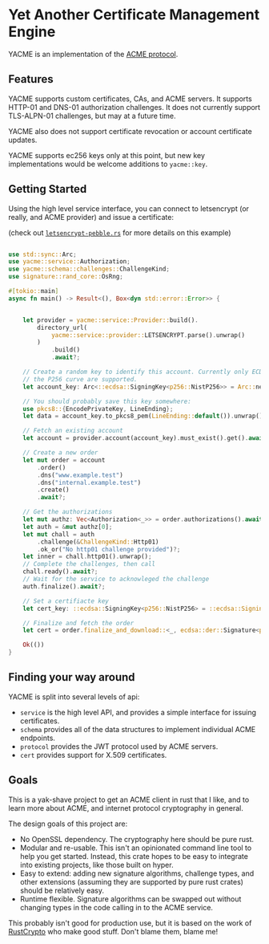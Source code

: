 # Yet Another Certificate Management Engine

YACME is an implementation of the [ACME protocol](https://tools.ietf.org/html/rfc8555).

## Features

YACME supports custom certificates, CAs, and ACME servers. It supports HTTP-01 and DNS-01 authorization challenges.
It does not currently support TLS-ALPN-01 challenges, but may at a future time.

YACME also does not support certificate revocation or account certificate updates.

YACME supports ec256 keys only at this point, but new key implementations would be welcome
additions to `yacme::key`.

## Getting Started

Using the high level service interface, you can connect to letsencrypt (or really, and ACME provider) and issue a certificate:

(check out [`letsencrypt-pebble.rs`](https://github.com/alexrudy/yacme/blob/main/yacme-service/examples/letsencrypt-pebble.rs) for more details on this example)

```rust no_run

use std::sync::Arc;
use yacme::service::Authorization;
use yacme::schema::challenges::ChallengeKind;
use signature::rand_core::OsRng;

#[tokio::main]
async fn main() -> Result<(), Box<dyn std::error::Error>> {


    let provider = yacme::service::Provider::build().
        directory_url(
            yacme::service::provider::LETSENCRYPT.parse().unwrap()
        )
            .build()
            .await?;

    // Create a random key to identify this account. Currently only ECDSA keys using
    // the P256 curve are supported.
    let account_key: Arc<::ecdsa::SigningKey<p256::NistP256>> = Arc::new(::ecdsa::SigningKey::random(&mut OsRng));

    // You should probably save this key somewhere:
    use pkcs8::{EncodePrivateKey, LineEnding};
    let data = account_key.to_pkcs8_pem(LineEnding::default()).unwrap();

    // Fetch an existing account
    let account = provider.account(account_key).must_exist().get().await?;

    // Create a new order
    let mut order = account
        .order()
        .dns("www.example.test")
        .dns("internal.example.test")
        .create()
        .await?;

    // Get the authorizations
    let mut authz: Vec<Authorization<_>> = order.authorizations().await?;
    let auth = &mut authz[0];
    let mut chall = auth
        .challenge(&ChallengeKind::Http01)
        .ok_or("No http01 challenge provided")?;
    let inner = chall.http01().unwrap();
    // Complete the challenges, then call
    chall.ready().await?;
    // Wait for the service to acknowleged the challenge
    auth.finalize().await?;

    // Set a certifiacte key
    let cert_key: ::ecdsa::SigningKey<p256::NistP256> = ::ecdsa::SigningKey::random(&mut OsRng);

    // Finalize and fetch the order
    let cert = order.finalize_and_download::<_, ecdsa::der::Signature<p256::NistP256>>(&cert_key).await?;

    Ok(())
}

```

## Finding your way around

YACME is split into several levels of api:

- `service` is the high level API, and provides a simple interface for issuing certificates.
- `schema` provides all of the data structures to implement individual ACME endpoints.
- `protocol` provides the JWT protocol used by ACME servers.
- `cert` provides support for X.509 certificates.

## Goals

This is a yak-shave project to get an ACME client in rust that I like, and to learn more about ACME, and internet protocol cryptography in general.

The design goals of this project are:

- No OpenSSL dependency. The cryptography here should be pure rust.
- Modular and re-usable. This isn't an opinionated command line tool to help you get started. Instead, this crate hopes to be easy to integrate into existing projects, like those built on hyper.
- Easy to extend: adding new signature algorithms, challenge types, and other extensions (assuming they are supported by pure rust crates) should be relatively easy.
- Runtime flexible. Signature algorithms can be swapped out without changing types in the code calling in to the ACME service.

This probably isn't good for production use, but it is based on the work of [RustCrypto](https://github.com/RustCrypto) who make good stuff. Don't blame them, blame me!
